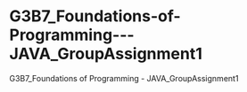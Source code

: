 # G3B7_Foundations-of-Programming---JAVA_GroupAssignment1
G3B7_Foundations of Programming - JAVA_GroupAssignment1
